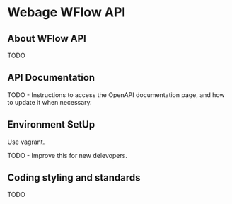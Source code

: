 # Webage WFlow API

## About WFlow API

TODO


## API Documentation

TODO - Instructions to access the OpenAPI documentation page, and how to update it when necessary.

## Environment SetUp

Use vagrant.

TODO - Improve this for new delevopers.

## Coding styling and standards

TODO


